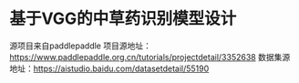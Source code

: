 # 基于VGG的中草药识别模型设计
源项目来自paddlepaddle 
项目源地址：https://www.paddlepaddle.org.cn/tutorials/projectdetail/3352638 
数据集源地址：https://aistudio.baidu.com/datasetdetail/55190
